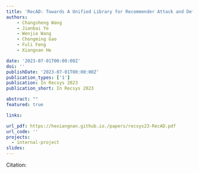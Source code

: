```yaml
---
title: 'RecAD: Towards A Unified Library for Recommender Attack and Defense'
authors:
	- Changsheng Wang
	- Jianbai Ye
	- Wenjie Wang
	- Chongming Gao
	- Fuli Feng 
	- Xiangnan He

date: '2023-07-01T00:00:00Z'
doi: ''
publishDate: '2023-07-01T00:00:00Z'
publication_types: ['1']
publication: In Recsys 2023 
publication_short: In Recsys 2023 

abstract: ""
featured: true

links:

url_pdf: https://hexiangnan.github.io./papers/recsys23-RecAD.pdf
url_code: ''
projects:
  - internal-project
slides:
---
```




Citation:

